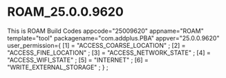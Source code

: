 # ROAM_25.0.0.9620
This is ROAM Build Codes
appcode="25009620"
appname="ROAM"
template="tool"
packagename="com.addplus.PBA"
appver="25.0.0.9620"
user_permission={
  [1]	= "ACCESS_COARSE_LOCATION" ;
  [2]	= "ACCESS_FINE_LOCATION" ;
  [3]	= "ACCESS_NETWORK_STATE" ;
  [4]	= "ACCESS_WIFI_STATE" ;
  [5]	= "INTERNET" ;
  [6]	= "WRITE_EXTERNAL_STORAGE" ;
  } ;
